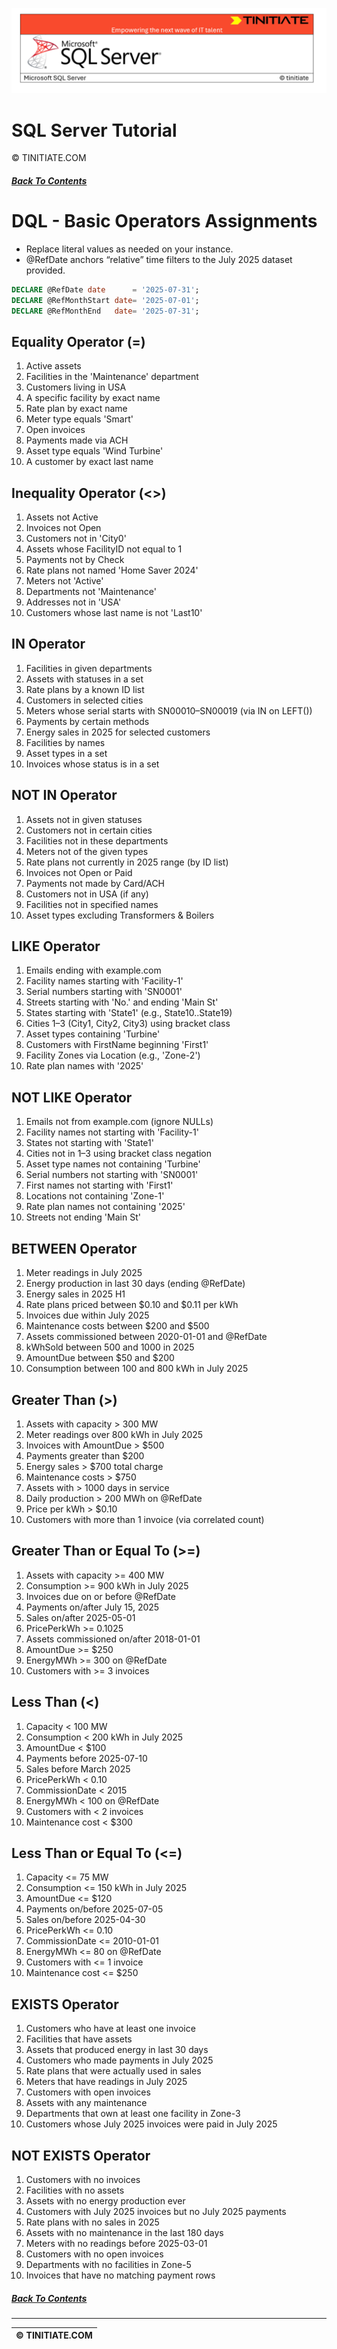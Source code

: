![SQL Server Tinitiate Image](../../../sqlserver-sql/sqlserver.png)

# SQL Server Tutorial
&copy; TINITIATE.COM

##### [Back To Contents](./README.md)

# DQL - Basic Operators Assignments
* Replace literal values as needed on your instance.
* @RefDate anchors “relative” time filters to the July 2025 dataset provided.
```sql
DECLARE @RefDate date      = '2025-07-31';
DECLARE @RefMonthStart date= '2025-07-01';
DECLARE @RefMonthEnd   date= '2025-07-31';
```

## Equality Operator (=)
1. Active assets
2. Facilities in the 'Maintenance' department
3. Customers living in USA
4. A specific facility by exact name
5. Rate plan by exact name
6. Meter type equals 'Smart'
7. Open invoices
8. Payments made via ACH
9. Asset type equals 'Wind Turbine'
10. A customer by exact last name

## Inequality Operator (<>)
1. Assets not Active
2. Invoices not Open
3. Customers not in 'City0'
4. Assets whose FacilityID not equal to 1
5. Payments not by Check
6. Rate plans not named 'Home Saver 2024'
7. Meters not 'Active'
8. Departments not 'Maintenance'
9. Addresses not in 'USA'
10. Customers whose last name is not 'Last10'

## IN Operator
1. Facilities in given departments
2. Assets with statuses in a set
3. Rate plans by a known ID list
4. Customers in selected cities
5. Meters whose serial starts with SN00010–SN00019 (via IN on LEFT())
6. Payments by certain methods
7. Energy sales in 2025 for selected customers
8. Facilities by names
9. Asset types in a set
10. Invoices whose status is in a set

## NOT IN Operator
1. Assets not in given statuses
2. Customers not in certain cities
3. Facilities not in these departments
4. Meters not of the given types
5. Rate plans not currently in 2025 range (by ID list)
6. Invoices not Open or Paid
7. Payments not made by Card/ACH
8. Customers not in USA (if any)
9. Facilities not in specified names
10. Asset types excluding Transformers & Boilers

## LIKE Operator
1. Emails ending with example.com
2. Facility names starting with 'Facility-1'
3. Serial numbers starting with 'SN0001'
4. Streets starting with 'No.' and ending 'Main St'
5. States starting with 'State1' (e.g., State10..State19)
6. Cities 1–3 (City1, City2, City3) using bracket class
7. Asset types containing 'Turbine'
8. Customers with FirstName beginning 'First1'
9. Facility Zones via Location (e.g., 'Zone-2')
10. Rate plan names with '2025'

## NOT LIKE Operator
1. Emails not from example.com (ignore NULLs)
2. Facility names not starting with 'Facility-1'
3. States not starting with 'State1'
4. Cities not in 1–3 using bracket class negation
5. Asset type names not containing 'Turbine'
6. Serial numbers not starting with 'SN0001'
7. First names not starting with 'First1'
8. Locations not containing 'Zone-1'
9. Rate plan names not containing '2025'
10. Streets not ending 'Main St'

## BETWEEN Operator
1. Meter readings in July 2025
2. Energy production in last 30 days (ending @RefDate)
3. Energy sales in 2025 H1
4. Rate plans priced between $0.10 and $0.11 per kWh
5. Invoices due within July 2025
6. Maintenance costs between $200 and $500
7. Assets commissioned between 2020-01-01 and @RefDate
8. kWhSold between 500 and 1000 in 2025
9. AmountDue between $50 and $200
10. Consumption between 100 and 800 kWh in July 2025

## Greater Than (>)
1. Assets with capacity > 300 MW
2. Meter readings over 800 kWh in July 2025
3. Invoices with AmountDue > $500
4. Payments greater than $200
5. Energy sales > $700 total charge
6. Maintenance costs > $750
7. Assets with > 1000 days in service
8. Daily production > 200 MWh on @RefDate
9. Price per kWh > $0.10
10. Customers with more than 1 invoice (via correlated count)

## Greater Than or Equal To (>=)
1. Assets with capacity >= 400 MW
2. Consumption >= 900 kWh in July 2025
3. Invoices due on or before @RefDate
4. Payments on/after July 15, 2025
5. Sales on/after 2025-05-01
6. PricePerkWh >= 0.1025
7. Assets commissioned on/after 2018-01-01
8. AmountDue >= $250
9. EnergyMWh >= 300 on @RefDate
10. Customers with >= 3 invoices

## Less Than (<)
1. Capacity < 100 MW
2. Consumption < 200 kWh in July 2025
3. AmountDue < $100
4. Payments before 2025-07-10
5. Sales before March 2025
6. PricePerkWh < 0.10
7. CommissionDate < 2015
8. EnergyMWh < 100 on @RefDate
9. Customers with < 2 invoices
10. Maintenance cost < $300

## Less Than or Equal To (<=)
1. Capacity <= 75 MW
2. Consumption <= 150 kWh in July 2025
3. AmountDue <= $120
4. Payments on/before 2025-07-05
5. Sales on/before 2025-04-30
6. PricePerkWh <= 0.10
7. CommissionDate <= 2010-01-01
8. EnergyMWh <= 80 on @RefDate
9. Customers with <= 1 invoice
10. Maintenance cost <= $250

## EXISTS Operator
1. Customers who have at least one invoice
2. Facilities that have assets
3. Assets that produced energy in last 30 days
4. Customers who made payments in July 2025
5. Rate plans that were actually used in sales
6. Meters that have readings in July 2025
7. Customers with open invoices
8. Assets with any maintenance
9. Departments that own at least one facility in Zone-3
10. Customers whose July 2025 invoices were paid in July 2025

## NOT EXISTS Operator
1. Customers with no invoices
2. Facilities with no assets
3. Assets with no energy production ever
4. Customers with July 2025 invoices but no July 2025 payments
5. Rate plans with no sales in 2025
6. Assets with no maintenance in the last 180 days
7. Meters with no readings before 2025-03-01
8. Customers with no open invoices
9. Departments with no facilities in Zone-5
10. Invoices that have no matching payment rows

##### [Back To Contents](./README.md)
***
| &copy; TINITIATE.COM |
|----------------------|
